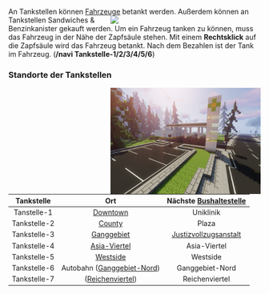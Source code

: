 An Tankstellen können [Fahrzeuge](../../pages/fahrzeuge/allgemein.md) betankt werden. <img align="right" width="300" eight="200" src="../../../assets/image/biz/tankstelle/Tankstelle-Kaufmenü.png"> Außerdem können an Tankstellen Sandwiches & Benzinkanister gekauft werden.
Um ein Fahrzeug tanken zu können, muss das Fahrzeug in der Nähe der Zapfsäule stehen. Mit einem **Rechtsklick** auf die Zapfsäule wird das Fahrzeug betankt.
Nach dem Bezahlen ist der Tank im Fahrzeug. (**/navi Tankstelle-1/2/3/4/5/6**)

### Standorte der Tankstellen 


<img align="right" width="300" eight="150" src="../../../assets/image/biz/tankstelle/Tankstelle-1.png" alt="Tankstelle-1" title="Tankstelle-1">


| Tankstelle | Ort | Nächste [Bushaltestelle](../../pages/öpnv/bus.md) |
|:-:|:-:|:-:|
| Tanstelle-1 | [Downtown](../../pages/gebiete/downtown.md) | Uniklinik |
| Tankstelle-2 | [County](../../pages/gebiete/county.md) | Plaza |
| Tankstelle-3 | [Ganggebiet](../../pages/gebiete/ganggebiet.md) | [Justizvollzugsanstalt](../../pages/orte/jva.md) |
| Tankstelle-4 | [Asia-Viertel](../../pages/gebiete/asiaviertel.md) | Asia-Viertel |
| Tankstelle-5 | [Westside](../../pages/gebiete/westside.md) | Westside |
| Tankstelle-6 | Autobahn ([Ganggebiet-Nord](../../pages/gebiete/ganggebiet.md)) | Ganggebiet-Nord | 
| Tankstelle-7 | ([Reichenviertel](../../pages/gebiete/reichenviertel.md)) | Reichenviertel |
